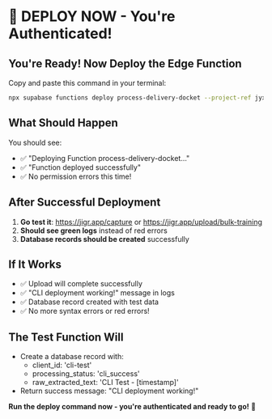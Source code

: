 # 🚀 DEPLOY NOW - You're Authenticated!

## You're Ready! Now Deploy the Edge Function

Copy and paste this command in your terminal:

```bash
npx supabase functions deploy process-delivery-docket --project-ref jyxypcyrtdpqgapnkhec
```

## What Should Happen
You should see:
- ✅ "Deploying Function process-delivery-docket..."
- ✅ "Function deployed successfully"
- ✅ No permission errors this time!

## After Successful Deployment
1. **Go test it**: https://jigr.app/capture or https://jigr.app/upload/bulk-training
2. **Should see green logs** instead of red errors
3. **Database records should be created** successfully

## If It Works
- ✅ Upload will complete successfully
- ✅ "CLI deployment working!" message in logs  
- ✅ Database record created with test data
- ✅ No more syntax errors or red errors!

## The Test Function Will
- Create a database record with:
  - client_id: 'cli-test'
  - processing_status: 'cli_success'  
  - raw_extracted_text: 'CLI Test - [timestamp]'
- Return success message: "CLI deployment working!"

**Run the deploy command now - you're authenticated and ready to go!** 🎯